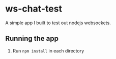 # ws-chat-test
A simple app I built to test out nodejs websockets.

## Running the app
1. Run `npm install` in each directory
